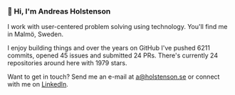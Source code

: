 ### 👋 Hi, I'm Andreas Holstenson

I work with user-centered problem solving using technology. You'll find me in Malmö, Sweden.

I enjoy building things and over the years on GitHub I've pushed 6211 commits, opened 45 issues and submitted 24 PRs. There's currently 24 repositories around here with 1979 stars.

Want to get in touch? Send me an e-mail at [a@holstenson.se](mailto:a@holstenson.se) or connect with me on
[LinkedIn](http://se.linkedin.com/in/aholstenson).
